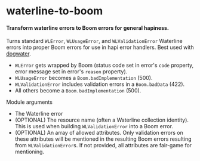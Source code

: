 # waterline-to-boom
#### Transform waterline errors to Boom errors for general hapiness.

Turns standard `WLError`, `WLUsageError`, and `WLValidationError` Waterline errors into proper Boom errors for use in hapi error handlers.  Best used with [dogwater](https://github.com/devinivy/dogwater).
 - `WLError` gets wrapped by Boom (status code set in error's `code` property, error message set in error's `reason` property).
 - `WLUsageError` becomes a `Boom.badImplementation` (500).
 - `WLValidationError` includes validation errors in a `Boom.badData` (422).
 - All others become a `Boom.badImplementation` (500).

Module arguments
 - The Waterline error
 - (OPTIONAL) The resource name (often a Waterline collection identity).  This is used when building `WLValidationError` into a Boom error.
 - (OPTIONAL) An array of allowed attributes.  Only validation errors on these attributes will be mentioned in the resulting Boom errors resulting from `WLValidationError`s.  If not provided, all attributes are fair-game for mentioning.